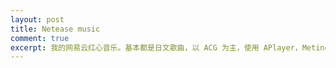 ```yaml
---
layout: post
title: Netease music
comment: true
excerpt: 我的网易云红心音乐。基本都是日文歌曲，以 ACG 为主，使用 APlayer，Meting，MetingJS 搭建。
---
```


<link rel="stylesheet" href="//cdn.jsdelivr.net/npm/aplayer@1.10.1/dist/APlayer.min.css">

<div class="aplayer"
     data-id="82619039"
     data-server="netease"
     data-type="playlist"
     data-listmaxheight="650px"
     data-theme="orange">
</div>

<script>var meting_api = '//api2.mizore.cn/Meting/api.php?server=:server&type=:type&id=:id'</script>
<script src="//cdn.jsdelivr.net/npm/aplayer@1.10.1/dist/APlayer.min.js"></script>
<script src="//cdn.jsdelivr.net/npm/meting@1.2.0/dist/Meting.min.js"></script>


